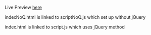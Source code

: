 Live Preview <a href="https://github.com/slinghshot/Project2-Gigapet.git" target="_blank">here</a>

indexNoQ.html is linked to scriptNoQ.js which set up without jQuery


index.html is linked to script.js which uses jQuery method

